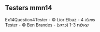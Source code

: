 ## Testers mmn14

Ex14Question4Tester - © Lior Elbaz - שאלה 4 <br>
Tester - © Ben Brandes - שאלות 1-3 (כרגע) <br>

